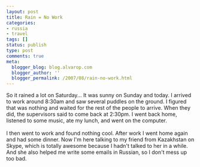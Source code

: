 ```yaml
---
layout: post
title: Rain = No Work
categories:
- russia
- travel
tags: []
status: publish
type: post
comments: true
meta:
  blogger_blog: blog.alvarop.com
  blogger_author: ''
  blogger_permalink: /2007/08/rain-no-work.html
---
```

So it rained a lot on Saturday... It was sunny on Sunday and today. I arrived to work around 8:30am and saw several puddles on the ground. I figured that was nothing and waited for the rest of the people to arrive. When they did, the supervisors said to come back at 2:30pm. I went back home, listened to some music, ate my lunch, and went on the computer.<br /><br />I then went to work and found nothing cool. After work I went home again and had some dinner. Now I'm here talking to my friend from Kazakhstan on Skype, which is totally awesome because I hadn't talked to her in a while. And she also helped me write some emails in Russian, so I don't mess up too bad.
